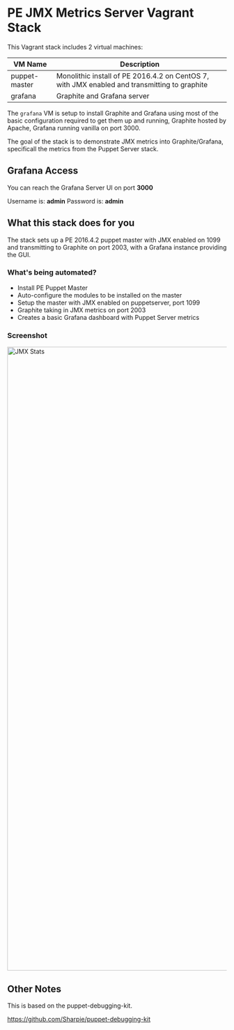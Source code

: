 # PE JMX Metrics Server Vagrant Stack

This Vagrant stack includes 2 virtual machines:

| VM Name       | Description |
|---------------|-------------|
| puppet-master | Monolithic install of PE 2016.4.2 on CentOS 7, with JMX enabled and transmitting to graphite |
| grafana       | Graphite and Grafana server              |

The `grafana` VM is setup to install Graphite and Grafana using most of the basic configuration required to get them up and running, Graphite hosted by Apache, Grafana running vanilla on port 3000.

The goal of the stack is to demonstrate JMX metrics into Graphite/Grafana, specificall the metrics from the Puppet Server stack.

## Grafana Access

You can reach the Grafana Server UI on port **3000**

Username is: **admin**
Password is: **admin**

## What this stack does for you

The stack sets up a PE 2016.4.2 puppet master with JMX enabled on 1099 and transmitting to Graphite on port 2003, with a Grafana instance providing the GUI.

### What's being automated?

* Install PE Puppet Master
* Auto-configure the modules to be installed on the master
* Setup the master with JMX enabled on puppetserver, port 1099
* Graphite taking in JMX metrics on port 2003
* Creates a basic Grafana dashboard with Puppet Server metrics

### Screenshot

<img width="1432" alt="JMX Stats" src="https://cloud.githubusercontent.com/assets/1064715/20410613/d927651c-ad15-11e6-9f9b-80814b24154a.png">

## Other Notes

This is based on the puppet-debugging-kit.

https://github.com/Sharpie/puppet-debugging-kit
